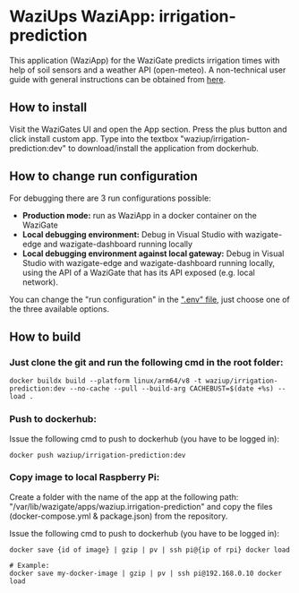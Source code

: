 # WaziUps WaziApp: irrigation-prediction
This application (WaziApp) for the WaziGate predicts irrigation times with help of soil sensors and a weather API (open-meteo). A non-technical user guide with general instructions can be obtained from [here](help/user_guide.md).

## How to install

Visit the WaziGates UI and open the App section. Press the plus button and click install custom app. Type into the textbox "waziup/irrigation-prediction:dev" to download/install the application from dockerhub. 

## How to change run configuration

For debugging there are 3 run configurations possible:

- **Production mode:** run as WaziApp in a docker container on the WaziGate
- **Local debugging environment:** Debug in Visual Studio with wazigate-edge and wazigate-dashboard running locally 
- **Local debugging environment against local gateway:** Debug in Visual Studio with wazigate-edge and wazigate-dashboard running locally, using the API of a WaziGate that has its API exposed (e.g. local network).

You can change the "run configuration" in the [".env" file](.env), just choose one of the three available options.

## How to build 

### Just clone the git and run the following cmd in the root folder:

    docker buildx build --platform linux/arm64/v8 -t waziup/irrigation-prediction:dev --no-cache --pull --build-arg CACHEBUST=$(date +%s) --load .

### Push to dockerhub:

Issue the following cmd to push to dockerhub (you have to be logged in):
    
    docker push waziup/irrigation-prediction:dev

### Copy image to local Raspberry Pi:

Create a folder with the name of the app at the following path: "/var/lib/wazigate/apps/waziup.irrigation-prediction" and copy the files (docker-compose.yml & package.json) from the repository.

Issue the following cmd to push to dockerhub (you have to be logged in):

    docker save {id of image} | gzip | pv | ssh pi@{ip of rpi} docker load
    
    # Example:
    docker save my-docker-image | gzip | pv | ssh pi@192.168.0.10 docker load

